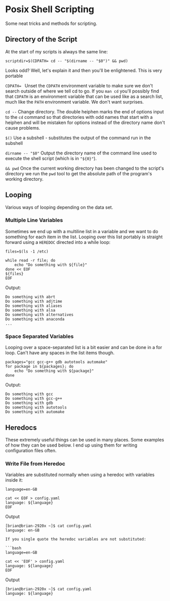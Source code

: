 # Posix Shell Scripting

Some neat tricks and methods for scripting.

## Directory of the Script

At the start of my scripts is always the same line:

```
scriptdir=$(CDPATH= cd -- "$(dirname -- "$0")" && pwd)
```

Looks odd? Well, let's explain it and then you'll be enlightened. This is very portable

`CDPATH= ` Unset the `CDPATH` environment variable to make sure we don't search outside
of where we tell cd to go. If you `man cd` you'll possibly find that `CDPATH` is an
environment variable that can be used like as a search list, much like the `PATH`
environment variable. We don't want surprises.

`cd --` Change directory. The double heiphen marks the end of options input to the `cd`
command so that directories with odd names that start with a heiphen and will be mistaken
for options instead of the directory name don't cause problems.

`$()` Use a subshell - substitutes the output of the command run in the subshell

`dirname -- "$0"` Output the directory name of the command line used to execute the
shell script (which is in `"${0}"`).

`&& pwd` Once the current working directory has been changed to the script's directory
we run the `pwd` tool to get the absolute path of the program's working directory.

## Looping
Various ways of looping depending on the data set.

### Multiple Line Variables

Sometimes we end up with a multiline list in a variable and we want to do something
for each item in the list. Looping over this list portably is straight forward using
a `HEREDOC` directed into a while loop:

```
files=$(ls -1 /etc)

while read -r file; do
    echo "Do something with ${file}"
done << EOF
${files}
EOF
```

Output:

```
Do something with abrt
Do something with adjtime
Do something with aliases
Do something with alsa
Do something with alternatives
Do something with anaconda
...
```

### Space Separated Variables

Looping over a space-separated list is a bit easier and can be done in a for loop.
Can't have any spaces in the list items though.

```
packages="gcc gcc-g++ gdb autotools automake"
for package in ${packages}; do
    echo "Do something with ${package}"
done
```

Output:
```
Do something with gcc
Do something with gcc-g++
Do something with gdb
Do something with autotools
Do something with automake
```

## Heredocs

These extremely useful things can be used in many places. Some examples of how they
can be used below. I end up using them for writing configuration files often.

### Write File from Heredoc

Variables are substituted normally when using a heredoc with variables inside it:

```
language=en-GB

cat << EOF > config.yaml
language: ${language}
EOF
```

Output

```
[brian@brian-2920x ~]$ cat config.yaml
language: en-GB

If you single quote the heredoc variables are not substituted:

```bash
language=en-GB

cat << 'EOF' > config.yaml
language: ${language}
EOF
```

Output

```
[brian@brian-2920x ~]$ cat config.yaml
language: ${language}
```
